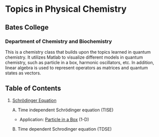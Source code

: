 # Topics in Physical Chemistry

## Bates College

### Department of Chemistry and Biochemistry
This is a chemistry class that builds upon the topics learned in quantum chemistry. It utilizes Matlab to visualize different models in quantum chemistry, such as particle in a box, harmonic oscillators, etc. In addition, linear algebra is used to represent operators as matrices and quantum states as vectors.

## Table of Contents
1. [Schrödinger Equation](Schrödinger.md)

    A. Time independent Schrödinger equation (TISE)
    
     - Application: [Particle in a Box](PIB.md) (1-D)
            
    B. Time dependent Schrodinger equation (TDSE)

